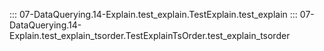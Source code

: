 ::: 07-DataQuerying.14-Explain.test_explain.TestExplain.test_explain
::: 07-DataQuerying.14-Explain.test_explain_tsorder.TestExplainTsOrder.test_explain_tsorder
